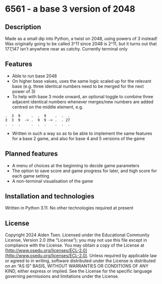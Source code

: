 # 6561 - a base 3 version of 2048

## Description
Made as a small dip into Python, a twist on 2048, using powers of 3 instead! Was originally going to be called 3^11 since 2048 is 2^11, but it turns out that 177,147 isn't anywhere near as catchy. Currently terminal only

## Features
- Able to run base 2048
- On higher base values, uses the same logic scaled up for the relevant base (e.g. three identical numbers need to be merged for the next power of 3)
- To help with base 3 mode onward, an optional toggle to combine three adjacent identical numbers whenever merges/new numbers are added centred on the middle element, e.g.
```
.  3  9     .  .  9    .  .  .
3  3  9  -> .  9  9 -> .  . 27
.  .  .     .  .  .    .  .  .
```
- Written in such a way so as to be able to implement the same features for a base 2 game, and also for base 4 and 5 versions of the game

## Planned features
- A menu of choices at the beginning to decide game parameters
- The option to save score and game progress for later, and high score for each game setting
- A non-terminal visualisation of the game

## Installation and technologies
Written in Python 3.11. No other technologies required at present

## License
Copyright 2024 Aiden Tsen. Licensed under the Educational Community License, Version 2.0 (the “License”); you may not use this file except in compliance with the License. You may obtain a copy of the License at [http://www.osedu.org/licenses/ECL-2.0](http://www.osedu.org/licenses/ECL-2.0). Unless required by applicable law or agreed to in writing, software distributed under the License is distributed on an “AS IS” BASIS, WITHOUT WARRANTIES OR CONDITIONS OF ANY KIND, either express or implied. See the License for the specific language governing permissions and limitations under the License.
